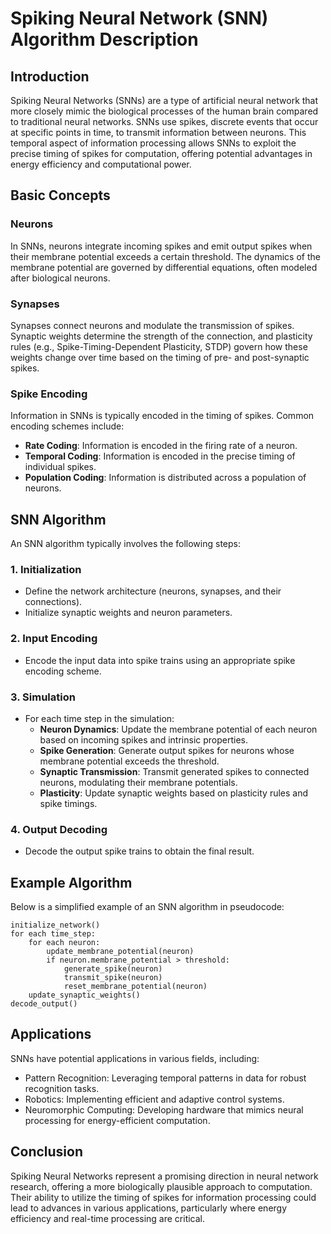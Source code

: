 # Spiking Neural Network (SNN) Algorithm Description

## Introduction

Spiking Neural Networks (SNNs) are a type of artificial neural network that more closely mimic the biological processes of the human brain compared to traditional neural networks. SNNs use spikes, discrete events that occur at specific points in time, to transmit information between neurons. This temporal aspect of information processing allows SNNs to exploit the precise timing of spikes for computation, offering potential advantages in energy efficiency and computational power.

## Basic Concepts

### Neurons

In SNNs, neurons integrate incoming spikes and emit output spikes when their membrane potential exceeds a certain threshold. The dynamics of the membrane potential are governed by differential equations, often modeled after biological neurons.

### Synapses

Synapses connect neurons and modulate the transmission of spikes. Synaptic weights determine the strength of the connection, and plasticity rules (e.g., Spike-Timing-Dependent Plasticity, STDP) govern how these weights change over time based on the timing of pre- and post-synaptic spikes.

### Spike Encoding

Information in SNNs is typically encoded in the timing of spikes. Common encoding schemes include:

- **Rate Coding**: Information is encoded in the firing rate of a neuron.
- **Temporal Coding**: Information is encoded in the precise timing of individual spikes.
- **Population Coding**: Information is distributed across a population of neurons.

## SNN Algorithm

An SNN algorithm typically involves the following steps:

### 1. Initialization

- Define the network architecture (neurons, synapses, and their connections).
- Initialize synaptic weights and neuron parameters.

### 2. Input Encoding

- Encode the input data into spike trains using an appropriate spike encoding scheme.

### 3. Simulation

- For each time step in the simulation:
  - **Neuron Dynamics**: Update the membrane potential of each neuron based on incoming spikes and intrinsic properties.
  - **Spike Generation**: Generate output spikes for neurons whose membrane potential exceeds the threshold.
  - **Synaptic Transmission**: Transmit generated spikes to connected neurons, modulating their membrane potentials.
  - **Plasticity**: Update synaptic weights based on plasticity rules and spike timings.

### 4. Output Decoding

- Decode the output spike trains to obtain the final result.

## Example Algorithm

Below is a simplified example of an SNN algorithm in pseudocode:

```pseudo
initialize_network()
for each time_step:
    for each neuron:
        update_membrane_potential(neuron)
        if neuron.membrane_potential > threshold:
            generate_spike(neuron)
            transmit_spike(neuron)
            reset_membrane_potential(neuron)
    update_synaptic_weights()
decode_output()
```

## Applications

SNNs have potential applications in various fields, including:

- Pattern Recognition: Leveraging temporal patterns in data for robust recognition tasks.
- Robotics: Implementing efficient and adaptive control systems.
- Neuromorphic Computing: Developing hardware that mimics neural processing for energy-efficient computation.

## Conclusion

Spiking Neural Networks represent a promising direction in neural network research, offering a more biologically plausible approach to computation. Their ability to utilize the timing of spikes for information processing could lead to advances in various applications, particularly where energy efficiency and real-time processing are critical.